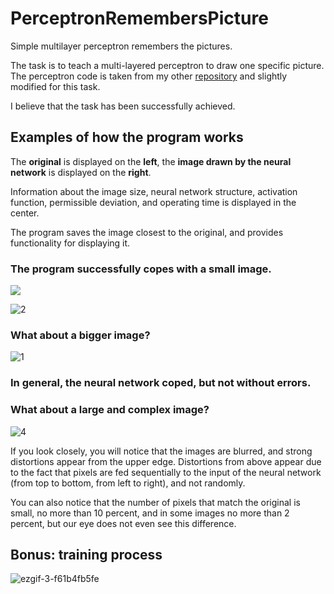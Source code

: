 # PerceptronRemembersPicture
Simple multilayer perceptron remembers the pictures.

The task is to teach a multi-layered perceptron to draw one specific picture.
The perceptron code is taken from my other [repository](https://github.com/VladislavWaza/SimpleMultilayerPerceptron) and slightly modified for this task.

I believe that the task has been successfully achieved.

## Examples of how the program works

The **original** is displayed on the **left**, the **image drawn by the neural network** is displayed on the **right**.

Information about the image size, neural network structure, activation function, permissible deviation, and operating time is displayed in the center.

The program saves the image closest to the original, and provides functionality for displaying it.

### The program successfully copes with a small image.
<img src="https://github.com/VladislavWaza/PerceptronRemembersPicture/assets/73028197/95005b26-f922-4c25-bead-976d1dc6e11e">

![2](https://github.com/VladislavWaza/PerceptronRemembersPicture/assets/73028197/5fda886a-2e6d-473d-9674-8dd00bb7bbfd)

### What about a bigger image?

![1](https://github.com/VladislavWaza/PerceptronRemembersPicture/assets/73028197/4da5eeff-aa61-4c54-b54e-ca593bb46087)
### In general, the neural network coped, but not without errors.
### What about a large and complex image?
![4](https://github.com/VladislavWaza/PerceptronRemembersPicture/assets/73028197/439189b6-b445-4358-8e8f-36c4a596da1f)

If you look closely, you will notice that the images are blurred, and strong distortions appear from the upper edge. 
Distortions from above appear due to the fact that pixels are fed sequentially to the input of the neural network (from top to bottom, from left to right), and not randomly.

You can also notice that the number of pixels that match the original is small, no more than 10 percent, and in some images no more than 2 percent, but our eye does not even see this difference.

## Bonus: training process

![ezgif-3-f61b4fb5fe](https://github.com/VladislavWaza/PerceptronRemembersPicture/assets/73028197/f4b33977-ec69-4817-ae80-280e541d00cc)
